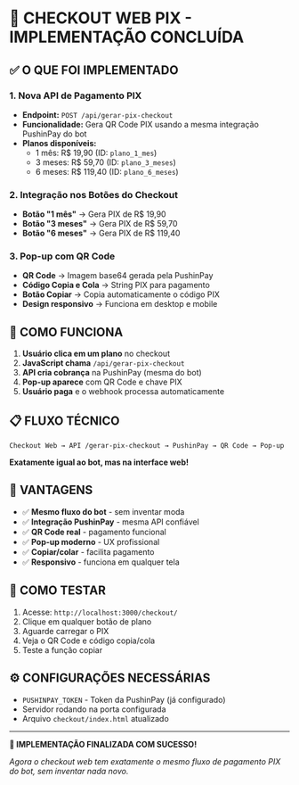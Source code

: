 # 🚀 CHECKOUT WEB PIX - IMPLEMENTAÇÃO CONCLUÍDA

## ✅ O QUE FOI IMPLEMENTADO

### 1. Nova API de Pagamento PIX
- **Endpoint:** `POST /api/gerar-pix-checkout`
- **Funcionalidade:** Gera QR Code PIX usando a mesma integração PushinPay do bot
- **Planos disponíveis:**
  - 1 mês: R$ 19,90 (ID: `plano_1_mes`)
  - 3 meses: R$ 59,70 (ID: `plano_3_meses`) 
  - 6 meses: R$ 119,40 (ID: `plano_6_meses`)

### 2. Integração nos Botões do Checkout
- **Botão "1 mês"** → Gera PIX de R$ 19,90
- **Botão "3 meses"** → Gera PIX de R$ 59,70
- **Botão "6 meses"** → Gera PIX de R$ 119,40

### 3. Pop-up com QR Code
- **QR Code** → Imagem base64 gerada pela PushinPay
- **Código Copia e Cola** → String PIX para pagamento
- **Botão Copiar** → Copia automaticamente o código PIX
- **Design responsivo** → Funciona em desktop e mobile

## 🔧 COMO FUNCIONA

1. **Usuário clica em um plano** no checkout
2. **JavaScript chama** `/api/gerar-pix-checkout` 
3. **API cria cobrança** na PushinPay (mesma do bot)
4. **Pop-up aparece** com QR Code e chave PIX
5. **Usuário paga** e o webhook processa automaticamente

## 📋 FLUXO TÉCNICO

```
Checkout Web → API /gerar-pix-checkout → PushinPay → QR Code → Pop-up
```

**Exatamente igual ao bot, mas na interface web!**

## 🎯 VANTAGENS

- ✅ **Mesmo fluxo do bot** - sem inventar moda
- ✅ **Integração PushinPay** - mesma API confiável  
- ✅ **QR Code real** - pagamento funcional
- ✅ **Pop-up moderno** - UX profissional
- ✅ **Copiar/colar** - facilita pagamento
- ✅ **Responsivo** - funciona em qualquer tela

## 🚀 COMO TESTAR

1. Acesse: `http://localhost:3000/checkout/`
2. Clique em qualquer botão de plano
3. Aguarde carregar o PIX
4. Veja o QR Code e código copia/cola
5. Teste a função copiar

## ⚙️ CONFIGURAÇÕES NECESSÁRIAS

- `PUSHINPAY_TOKEN` - Token da PushinPay (já configurado)
- Servidor rodando na porta configurada
- Arquivo `checkout/index.html` atualizado

---

**🎉 IMPLEMENTAÇÃO FINALIZADA COM SUCESSO!**

*Agora o checkout web tem exatamente o mesmo fluxo de pagamento PIX do bot, sem inventar nada novo.*
